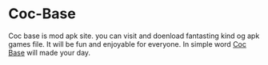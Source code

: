 # Coc-Base
Coc base is mod apk site. you can visit and doenload fantasting kind og apk games file. It will be fun and enjoyable  for everyone. In simple word [Coc Base](https://cocbaselayout.com/) will made your day. 
